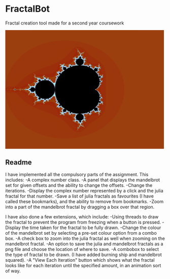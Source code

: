 # FractalBot
Fractal creation tool made for a second year coursework

<img src="res/mandelbrot.png" width="500" align="middle">   

## Readme
I have implemented all the compulsory parts of the assignment. This includes:
-A complex number class.
-A panel that displays the mandelbrot set for given offsets and the ability to change the offsets.
-Change the iterations.
-Display the complex number represented by a click and the julia fractal for that number.
-Save a list of julia fractals as favourites (I have called these bookmarks), and the ability to remove from bookmarks.
-Zoom into a part of the mandelbrot fractal by dragging a box over that region.

I have also done a few extensions, which include:
-Using threads to draw the fractal to prevent the program from freezing when a button is pressed.
-Display the time taken for the fractal to be fully drawn.
-Change the colour of the mandelbrot set by selecting a pre-set colour option from a combo box.
-A check box to zoom into the julia fractal as well when zooming on the mandelbrot fractal.
-An option to save the julia and mandelbrot fractals as a png file and choose the location of where to save.
-A combobox to select the type of fractal to be drawn. (I have added burning ship and mandelbrot squared).
-A "View Each Iteration" button which shows what the fractal looks like for each iteration until the specified amount, in an animation sort of way.